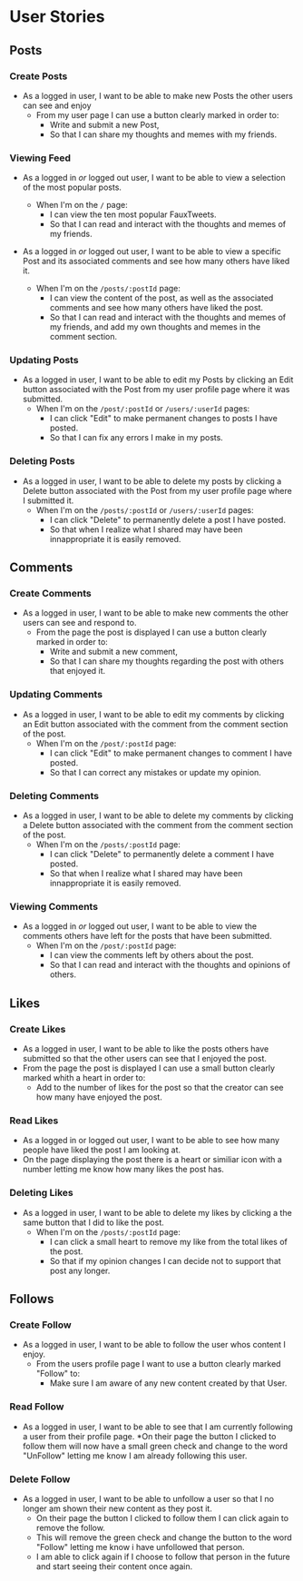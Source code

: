  # User Stories
 
 ## Posts

### Create Posts

* As a logged in user, I want to be able to make new Posts the other users can see and enjoy
  * From my user page I can use a button clearly marked in order to:
    * Write and submit a new Post,
    * So that I can share my thoughts and memes with my friends.

### Viewing Feed

* As a logged in _or_ logged out user, I want to be able to view a selection of the most popular posts.
  * When I'm on the `/` page:
    * I can view the ten most popular FauxTweets.
    * So that I can read and interact with the thoughts and memes of my friends.

* As a logged in _or_ logged out user, I want to be able to view a specific Post and its associated comments and see how many others have liked it.

  * When I'm on the `/posts/:postId` page:
    * I can view the content of the post, as well as the associated comments and see how many others have liked the post.
    * So that I can read and interact with the thoughts and memes of my friends, and add my own thoughts and memes in the comment section.

### Updating Posts

* As a logged in user, I want to be able to edit my Posts by clicking an Edit button associated with the Post from my user profile page where it was submitted.
  * When I'm on the `/post/:postId` or `/users/:userId` pages:
    * I can click "Edit" to make permanent changes to posts I have posted.
    * So that I can fix any errors I make in my posts.

### Deleting Posts

* As a logged in user, I want to be able to delete my posts by clicking a Delete button associated with the Post from my user profile page where I submitted it. 
  * When I'm on the `/posts/:postId` or `/users/:userId` pages:
    * I can click "Delete" to permanently delete a post I have posted.
    * So that when I realize what I shared may have been innappropriate it is easily removed.

 ## Comments 

 ### Create Comments

* As a logged in user, I want to be able to make new comments the other users can see and respond to.
  * From the page the post is displayed I can use a button clearly marked in order to:
    * Write and submit a new comment,
    * So that I can share my thoughts regarding the post with others that enjoyed it.     

### Updating Comments

* As a logged in user, I want to be able to edit my comments by clicking an Edit button associated with the comment from the comment section of the post.
  * When I'm on the `/post/:postId` page:
    * I can click "Edit" to make permanent changes to comment I have posted.
    * So that I can correct any mistakes or update my opinion.

### Deleting Comments

* As a logged in user, I want to be able to delete my comments by clicking a Delete button associated with the comment from the comment section of the post. 
  * When I'm on the `/posts/:postId` page:
    * I can click "Delete" to permanently delete a comment I have posted.
    * So that when I realize what I shared may have been innappropriate it is easily removed.

### Viewing Comments

* As a logged in _or_ logged out user, I want to be able to view the comments others have left for the posts that have been submitted.
  * When I'm on the `/post/:postId` page:
    * I can view the comments left by others about the post.
    * So that I can read and interact with the thoughts and opinions of others.

 ## Likes

 ### Create Likes

* As a logged in user, I want to be able to like the posts others have submitted so that the other users can see that I enjoyed the post.
* From the page the post is displayed I can use a small button clearly marked whith a heart  in order to:
  * Add to the number of likes for the post so that the creator can see how many have enjoyed the post.
      
 ### Read Likes

* As a logged in or logged out user, I want to be able to see how many people have liked the post I am looking at.
* On the page displaying the post there is a heart or similiar icon with a number letting me know how many likes the post has.

### Deleting Likes

* As a logged in user, I want to be able to delete my likes by clicking a the same button that I did to like the post. 
  * When I'm on the `/posts/:postId` page:
      * I can click a small heart to remove my like from the total likes of the post.
      * So that if my opinion changes I can decide not to support that post any longer.
    
## Follows

### Create Follow

* As a logged in user, I want to be able to follow the user whos content I enjoy.
  * From the users profile page I want to use a button clearly marked "Follow" to:
    * Make sure I am aware of any new content created by that User.

### Read Follow
* As a logged in user, I want to be able to see that I am currently following a user from their profile page.
    *On their page the button I clicked to follow them will now have a small green check and change to the word "UnFollow" letting me know I am already following this user.

### Delete Follow
* As a logged in user, I want to be able to unfollow a user so that I no longer am shown their new content as they post it.
    * On their page the button I clicked to follow them I can click again to remove the follow.
    * This will remove the green check and change the button to the word "Follow" letting me know i have unfollowed that person.
    * I am able to click again if I choose to follow that person in the future and start seeing their content once again.